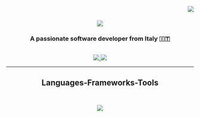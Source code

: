 <img align="right" src="https://visitor-badge.laobi.icu/badge?page_id=Mbazie-Kone.Mbazie-Kone" />

<h1 align="center">
  <img src="https://readme-typing-svg.herokuapp.com/?font=Righteous&size=35&center=true&vCenter=true&width=500&height=70&duration=4000&lines=Hi+There!+👋;+I'm+M'bazie+Kone!;" />
</h1>

<h3 align="center">A passionate software developer from Italy &#x1F1EE;&#x1F1F9; </h3>

<br/>

<div align="center">
  <a href="mailto:mbazie89@gmail.com">
    <img src="https://img.shields.io/badge/Gmail-333333?style=for-the-badge&logo=gmail&logoColor=red" target="_blank" />
  </a>
  <a href="https://www.linkedin.com/in/m-bazie-kone-2167a2207" target="_blank" />
    <img src="https://img.shields.io/badge/linkedIn-0077B5?style=for-the-badge&logo=linkedin&logoColor=white" target="_blank" />
  </a>
</div>

<hr/>

<h2 align="center">Languages-Frameworks-Tools</h2>
<br/>
<p align="center">
  <a href="https://skillicons.dev">
    <img src="https://skillicons.dev/icons?i=java,github,mongodb,mysql,html,css,git,javascript" />
  </a>
</p>
